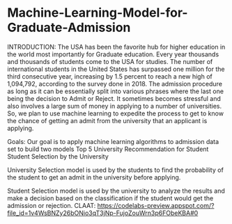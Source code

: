 # Machine-Learning-Model-for-Graduate-Admission

INTRODUCTION:
The USA has been the favorite hub for higher education in the world most importantly for Graduate education. Every year thousands and thousands of students come to the USA for studies. The number of international students in the United States has surpassed one million for the third consecutive year, increasing by 1.5 percent to reach a new high of 1,094,792, according to the survey done in 2018.
The admission procedure as long as it can be essentially split into various phrases where the last one being the decision to Admit or Reject. It sometimes becomes stressful and also involves a large sum of money in applying to a number of universities.
So, we plan to use machine learning to expedite the process to get to know the chance of getting an admit from the university that an applicant is applying.

Goals:
Our goal is to apply machine learning algorithms to admission data set to build two models
Top 5 University Recommendation for Student
Student Selection by the University

University Selection model is used by the students to find the probability of the student to get an admit in the university before applying.

Student Selection model is used by the university to analyze the results and make a decision based on the classification if the student would get the admission or rejection.
CLAAT: https://codelabs-preview.appspot.com/?file_id=1v4WsBNZy26bONio3qT3jNp-FujoZouWrn3p6FObeKBA#0
